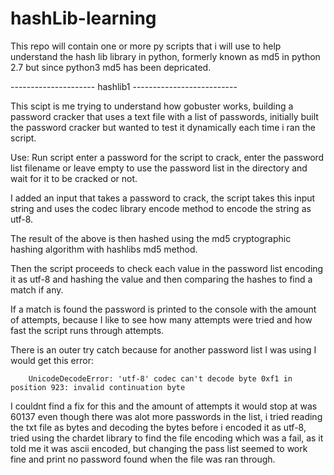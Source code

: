 # hashLib-learning
This repo will contain one or more py scripts that i will use to help understand the hash lib library in python, formerly known as md5 in python 2.7 but since python3 md5 has been depricated.


--------------------- hashlib1 --------------------------

This scipt is me trying to understand how gobuster works, building a password cracker that uses a text file with a list of passwords, initially built the password cracker but wanted to test it dynamically each time i ran the script. 

Use: Run script enter a password for the script to crack, enter the password list filename or leave empty to use the password list in the directory and wait for it to be cracked or not.

I added an input that takes a password to crack, the script takes this input string and uses the codec library encode method to encode the string as utf-8.

The result of the above is then hashed using the md5 cryptographic hashing algorithm with hashlibs md5 method.

Then the script proceeds to check each value in the password list encoding it as utf-8 and hashing the value and then comparing the hashes to find a match if any.

If a match is found the password is printed to the console with the amount of attempts, because I like to see how many attempts were tried and how fast the script runs through attempts.

There is an outer try catch because for another password list I was using I would get this error:

        UnicodeDecodeError: 'utf-8' codec can't decode byte 0xf1 in position 923: invalid continuation byte

I couldnt find a fix for this and the amount of attempts it would stop at was 60137 even though there was alot more passwords in the list, i tried reading the txt file as bytes and decoding the bytes before i encoded it as utf-8, tried using the chardet library to find the file encoding which was a fail, as it told me it was ascii encoded, but changing the pass list seemed to work fine and print no password found when the file was ran through.
    

